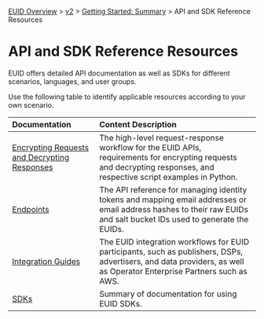 [EUID Overview](../../../README.md) > [v2](../summary-doc-v2.md) > [Getting Started: Summary](gs-summary.md) > API and SDK Reference Resources

# API and SDK Reference Resources

EUID offers detailed API documentation as well as SDKs for different scenarios, languages, and user groups.

Use the following table to identify applicable resources according to your own scenario.

| Documentation | Content Description |
| :--- | :--- |
| [Encrypting Requests and Decrypting Responses](gs-encryption-decryption.md) | The high-level request-response workflow for the EUID APIs, requirements for encrypting requests and decrypting responses, and respective script examples in Python.  |
| [Endpoints](../endpoints/summary-endpoints.md) | The API reference for managing identity tokens and mapping email addresses or email address hashes to their raw EUIDs and salt bucket IDs used to generate the EUIDs. |
| [Integration Guides](../guides/summary-guides.md) | The EUID integration workflows for EUID participants, such as publishers, DSPs, advertisers, and data providers, as well as Operator Enterprise Partners such as AWS. |
| [SDKs](../sdks/summary-sdks.md) | Summary of documentation for using EUID SDKs. | 